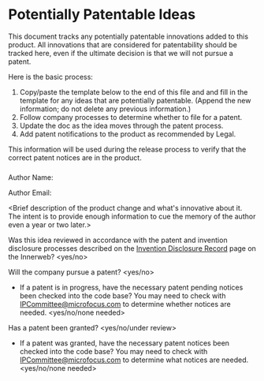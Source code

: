 # <Product Name> Potentially Patentable Ideas

This document tracks any potentially patentable innovations added to this product. All innovations that are considered for patentability should be tracked here, even if the ultimate decision is that we will not pursue a patent.

Here is the basic process:

1.   Copy/paste the template below to the end of this file and and fill in the template for any ideas that are potentially patentable. (Append the new information; do not delete any previous information.)
1.   Follow company processes to determine whether to file for a patent.
1.   Update the doc as the idea moves through the patent process.
1.   Add patent notifications to the product as recommended by Legal.

This information will be used during the release process to verify that the correct patent notices are in the product.


### <Brief title for potentially patentable idea>

Author Name: <Name of person who checked in the code>

Author Email: <Email address for the author>

<Brief description of the product change and what's innovative about it. The intent is to provide enough information to cue the memory of the author even a year or two later.>

Was this idea reviewed in accordance with the patent and invention disclosure processes described on the [Invention Disclosure Record](https://intra.microfocus.net/company/invention-disclosure-record/) page on the Innerweb? <yes/no>

Will the company pursue a patent? <yes/no>
*   If a patent is in progress, have the necessary patent pending notices been checked into the code base? You may need to check with [IPCommittee@microfocus.com](IPCommittee@microfocus.com) to determine whether notices are needed.  <yes/no/none needed>

Has a patent been granted? <yes/no/under review>
*   If a patent was granted, have the necessary patent notices been checked into the code base? You may need to check with [IPCommittee@microfocus.com](IPCommittee@microfocus.com) to determine what notices are needed. <yes/no/none needed>



